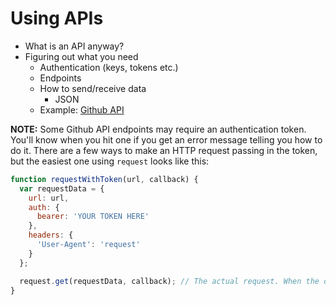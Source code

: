 # Using APIs

* What is an API anyway?
* Figuring out what you need
  * Authentication (keys, tokens etc.)
  * Endpoints
  * How to send/receive data
    * JSON
  * Example: [Github API](https://developer.github.com/v3)

**NOTE:** Some Github API endpoints may require an authentication token. You'll know when you hit one if you get an error message telling you how to do it. There are a few ways to make an HTTP request passing in the token, but the easiest one using `request` looks like this:

```javascript
function requestWithToken(url, callback) {
  var requestData = {
    url: url,
    auth: {
      bearer: 'YOUR TOKEN HERE'
    },
    headers: {
      'User-Agent': 'request'
    }
  };

  request.get(requestData, callback); // The actual request. When the data is ready, `callback` is called.
}
```
